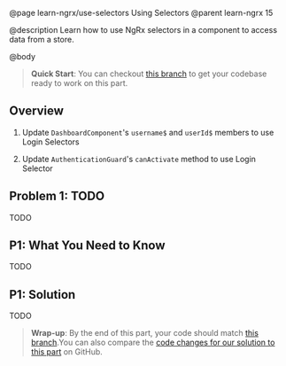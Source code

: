 @page learn-ngrx/use-selectors Using Selectors
@parent learn-ngrx 15

@description Learn how to use NgRx selectors in a component to access data from a store.

@body

> **Quick Start**: You can checkout [this branch](https://github.com/bitovi/angular-ngrx-chat/tree/test-selectors) to get your codebase ready to work on this part.

## Overview

1. Update `DashboardComponent`'s `username$` and `userId$` members to use Login Selectors

2. Update `AuthenticationGuard`'s `canActivate` method to use Login Selector

## Problem 1: TODO

TODO

## P1: What You Need to Know

TODO

## P1: Solution

TODO

> **Wrap-up**: By the end of this part, your code should match [this branch](https://github.com/bitovi/angular-ngrx-chat/tree/use-selectors).You can also compare the [code changes for our solution to this part](https://github.com/bitovi/angular-ngrx-chat/compare/test-selectors...use-selectors) on GitHub.
